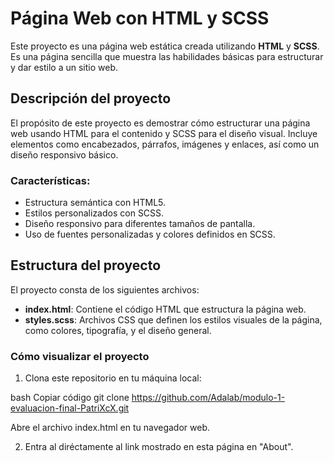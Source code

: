 # Página Web con HTML y SCSS

Este proyecto es una página web estática creada utilizando **HTML** y **SCSS**. Es una página sencilla que muestra las habilidades básicas para estructurar y dar estilo a un sitio web.

## Descripción del proyecto

El propósito de este proyecto es demostrar cómo estructurar una página web usando HTML para el contenido y SCSS para el diseño visual. Incluye elementos como encabezados, párrafos, imágenes y enlaces, así como un diseño responsivo básico.

### Características:

- Estructura semántica con HTML5.
- Estilos personalizados con SCSS.
- Diseño responsivo para diferentes tamaños de pantalla.
- Uso de fuentes personalizadas y colores definidos en SCSS.

## Estructura del proyecto

El proyecto consta de los siguientes archivos:

- **index.html**: Contiene el código HTML que estructura la página web.
- **styles.scss**: Archivos CSS que definen los estilos visuales de la página, como colores, tipografía, y el diseño general.

### Cómo visualizar el proyecto

1. Clona este repositorio en tu máquina local:

bash
Copiar código
git clone https://github.com/Adalab/modulo-1-evaluacion-final-PatriXcX.git

Abre el archivo index.html en tu navegador web.

2. Entra al diréctamente al link mostrado en esta página en "About".
